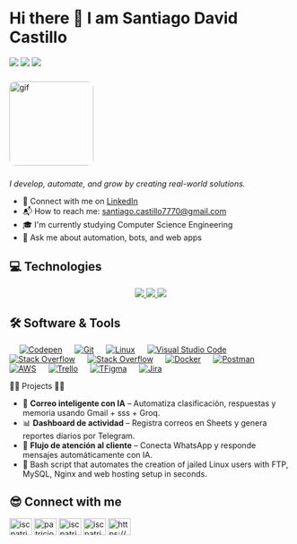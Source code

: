 <h1>Hi there 👋 I am Santiago David Castillo</h1>

<!-- Badges afuera del h1 -->
<p align="left">
  <img src="https://img.shields.io/github/followers/Santiago193?label=Followers&style=social" />
  <img src="https://img.shields.io/github/stars/Santiago193?style=social" />
  <img src="https://komarev.com/ghpvc/?username=Santiago193&label=Profile%20views&color=0e75b6&style=flat" />
</p>

<!-- Imagen -->
<img 
  src="https://i.pinimg.com/originals/e4/26/70/e426702edf874b181aced1e2fa5c6cde.gif" 
  width="150px" 
  alt="gif" 
  style="border-radius: 10px; margin-top: 10px; margin-bottom: 10px;"
/>

<em>I develop, automate, and grow by creating real-world solutions.</em>

<ul>
  <li>💼 Connect with me on <a href="#">LinkedIn</a></li>
  <li>📬 How to reach me: <a href="mailto:santiago.castillo7770@gmail.com">santiago.castillo7770@gmail.com</a></li>
  <li>🎓 I'm currently studying Computer Science Engineering</li>
  <li>💬 Ask me about automation, bots, and web apps</li>
</ul>

## 💻 Technologies 

<p align="center">
  <a href="https://skillicons.dev">
    <img src="https://skillicons.dev/icons?i=py,java,cpp&perline=3" />
    <img src="https://skillicons.dev/icons?i=nginx,git&perline=2" />
    <img src="https://skillicons.dev/icons?i=github,discord,gcloud&perline=3" />
  </a>
</p>



 ## 🛠️ Software & Tools
 
<p>
  &emsp;
    <a href="#"><img alt="Codepen" src="https://img.shields.io/badge/Codepen-000000?style=for-the-badge&logo=codepen&logoColor=white"></a>
  &emsp;
    <a href="#"><img alt="Git" src="https://img.shields.io/badge/Git-F05032?style=for-the-badge&logo=git&logoColor=white"></a>
  &emsp;
    <a href="#"><img alt="Linux" src="https://img.shields.io/badge/Linux-FCC624?style=for-the-badge&logo=linux&logoColor=black"></a>
  &emsp;
    <a href="#"><img alt="Visual Studio Code" src="https://img.shields.io/badge/Visual_Studio_Code-0078D4?style=for-the-badge&logo=visual%20studio%20code&logoColor=white"></a>
  &emsp;
    <a href="#"><img alt="Stack Overflow" src="https://img.shields.io/badge/Stack_Overflow-FE7A16?style=for-the-badge&logo=stack-overflow&logoColor=white"></a>
&emsp;
    <a href="#"><img alt="Stack Overflow" src="https://img.shields.io/badge/MacOS--9cf?style=for-the-badge&logo=apple&logoColor=white"></a>
    &emsp;
    <a href="#"><img alt="Docker" src="https://img.shields.io/badge/Docker-2CA5E0?style=for-the-badge&logo=docker&logoColor=white"></a>
     &emsp;
    <a href="#"><img alt="Postman" src="https://img.shields.io/badge/Postman-FF6C37?style=for-the-badge&logo=Postman&logoColor=white"></a>
     &emsp;
    <a href="#"><img alt="AWS" src="https://img.shields.io/badge/Amazon_AWS-232F3E?style=for-the-badge&logo=amazon-aws&logoColor=white"></a>
    &emsp;
    <a href="#"><img alt="Trello" src="https://img.shields.io/badge/Trello-0052CC?style=for-the-badge&logo=trello&logoColor=white"></a>
    &emsp;
     <a href="#"><img alt="TFigma" src="https://img.shields.io/badge/Figma-F24E1E?style=for-the-badge&logo=figma&logoColor=white"></a>
    &emsp; 
   <a href="#"><img alt="Jira" src="https://img.shields.io/badge/Jira-0052CC?style=for-the-badge&logo=Jira&logoColor=white"></a>
    &emsp;
    
</p>
🚀🚀  Projects  🚀🚀

- 🧠 **Correo inteligente con IA** – Automatiza clasificación, respuestas y memoria usando Gmail + sss + Groq.
- 📊 **Dashboard de actividad** – Registra correos en Sheets y genera reportes diarios por Telegram.
- 🤖 **Flujo de atención al cliente** – Conecta WhatsApp y responde mensajes automáticamente con IA.
- 🔐 Bash script that automates the creation of jailed Linux users with FTP, MySQL, Nginx and web hosting setup in seconds.


## 😎 Connect with me
<p align="left">
  
<a href="https://linkedin.com/in/patricio-gomez" target="blank"><img align="center" src="https://www.svgrepo.com/show/448234/linkedin.svg" alt="iscpatricio92" height="30" width="40" /></a>
<a href="https://stackoverflow.com/users/9591889/patricio" target="blank"><img align="center" src="https://www.svgrepo.com/show/475686/stackoverflow-color.svg" alt="patricio" height="30" width="40" /></a>
<a href="https://www.youtube.com/@iscpatricio" target="blank"><img align="center" src="https://www.svgrepo.com/show/475700/youtube-color.svg" alt="iscpatricio" height="30" width="40" /></a>
<a href="mailTo:isc.patricio@gmail.com" target="blank"> <img align="center" src="https://www.svgrepo.com/show/349378/gmail.svg" alt="iscpatricio" height="30" width="40" /></a>
<a href="https://github.com/iscpatricio92" target="blank"> <img align="center" alt="https://github.com/iscpatricio92" src="https://www.svgrepo.com/show/512317/github-142.svg" height="30" width="40" /></a>
</p>
<br>

<br>

